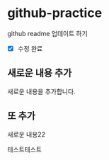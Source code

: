 # github-practice

github readme 업데이트 하기

- [x] 수정 완료

## 새로운 내용 추가

새로운 내용을 추가합니다.

## 또 추가

새로운 내용22

테스트테스트
